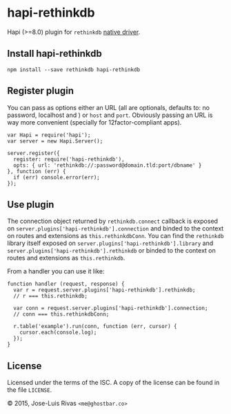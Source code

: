 hapi-rethinkdb
==============

Hapi (>=8.0) plugin for `rethinkdb` [native driver](https://www.npmjs.com/package/rethinkdb).

Install hapi-rethinkdb
----------------------

    npm install --save rethinkdb hapi-rethinkdb

Register plugin
---------------

You can pass as options either an URL (all are optionals, defaults to: no password, localhost and ) or `host` and `port`. Obviously passing an URL is way more convenient (specially for 12factor-compliant apps).

    var Hapi = require('hapi');
    var server = new Hapi.Server();

    server.register({
      register: require('hapi-rethinkdb'),
      opts: { url: 'rethinkdb://:password@domain.tld:port/dbname' }
    }, function (err) {
      if (err) console.error(err);
    });

Use plugin
----------

The connection object returned by `rethinkdb.connect` callback is exposed on `server.plugins['hapi-rethinkdb'].connection` and binded to the context on routes and extensions as `this.rethinkdbConn`. You can find the `rethinkdb` library itself exposed on `server.plugins['hapi-rethinkdb'].library` and `server.plugins['hapi-rethinkdb'].rethinkdb` or binded to the context on routes and extensions as `this.rethinkdb`.

From a handler you can use it like:

    function handler (request, response) {
      var r = request.server.plugins['hapi-rethinkdb'].rethinkdb;
      // r === this.rethinkdb;

      var conn = request.server.plugins['hapi-rethinkdb'].connection;
      // conn === this.rethinkdbConn;

      r.table('example').run(conn, function (err, cursor) {
        cursor.each(console.log);
      });
    }

License
-------

Licensed under the terms of the ISC. A copy of the license can be found in the file `LICENSE`.

© 2015, Jose-Luis Rivas `<me@ghostbar.co>`
